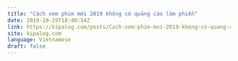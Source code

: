 ```yaml
---
title: "Cách xem phim mới 2019 không có quảng cáo làm phiền"
date: 2019-10-29T18:40:54Z
link: https://kipalog.com/posts/Cach-xem-phim-moi-2019-khong-co-quang-cao-lam-phien?utm_medium=RSS&utm_source=news.12bit.vn
site: kipalog.com
language: Vietnamese
draft: false
---
```

